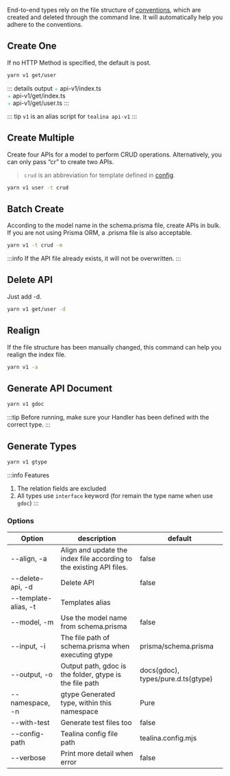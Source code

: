 End-to-end types rely on the file structure of [conventions](/conventions), which are created and deleted through the command line. It will automatically help you adhere to the conventions.

## Create One

If no HTTP Method is specified, the default is post.

```bash
yarn v1 get/user
```

::: details output
<span style="color:#3dd68c"> + </span> api-v1/index.ts\
<span style="color:#3dd68c"> + </span> api-v1/get/index.ts\
<span style="color:#3dd68c"> + </span> api-v1/get/user.ts
:::

::: tip `v1` is an alias script for `tealina api-v1`
:::

## Create Multiple

Create four APIs for a model to perform CRUD operations. Alternatively, you can only pass “cr” to create two APIs.

> `crud` is an abbreviation for template defined in [config](/configuration/templates).

```bash
yarn v1 user -t crud
```

## Batch Create

According to the model name in the schema.prisma file, create APIs in bulk. If you are not using Prisma ORM, a .prisma file is also acceptable.

```bash
yarn v1 -t crud -m
```

:::info If the API file already exists, it will not be overwritten.
:::

## Delete API

Just add -d.

```bash
yarn v1 get/user -d
```

## Realign

If the file structure has been manually changed, this command can help you realign the index file.

```bash
yarn v1 -a
```

## Generate API Document

```bash
yarn v1 gdoc
```

:::tip Before running, make sure your Handler has been defined with the correct type.
:::

## Generate Types

```bash
yarn v1 gtype
```

:::info Features

1. The relation fields are excluded
1. All types use `interface` keyword (for remain the type name when use `gdoc`)
   :::

### Options

| Option               | description                                                                  | default                            |
| -------------------- | ---------------------------------------------------------------------------- | ---------------------------------- |
| --align, -a          | Align and update the index file according to the existing API files. | false                              |
| --delete-api, -d     | Delete API                                                                   | false                              |
| --template-alias, -t | Templates alias                                                              |                                    |
| --model, -m          | Use the model name from schema.prisma                                        | false                              |
| --input, -i          | The file path of schema.prisma when executing gtype                        | prisma/schema.prisma               |
| --output, -o         | Output path, gdoc is the folder, gtype is the file path                     | docs(gdoc), types/pure.d.ts(gtype) |
| --namespace, -n      | gtype Generated type, within this namespace                                  | Pure                               |
| --with-test          | Generate test files too                                                      | false                              |
| --config-path        | Tealina config file path                                                     | tealina.config.mjs                 |
| --verbose            | Print more detail when error                                                 | false                              |
